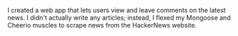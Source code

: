 I created a web app that lets users view and leave comments on the latest news. I didn't actually write any articles; instead, I flexed my Mongoose and Cheerio muscles to scrape news from the HackerNews website.
